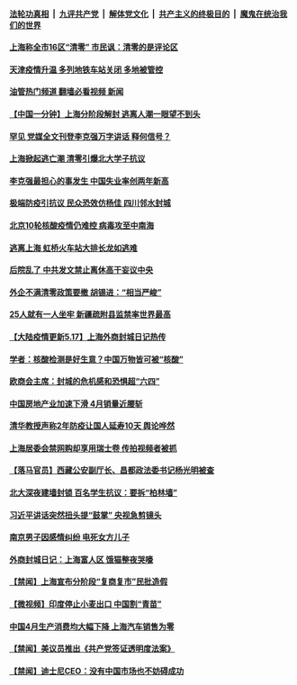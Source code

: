 ####  [法轮功真相](../../../../basic/blob/master/README.md?t=05171501) &nbsp;|&nbsp; [九评共产党](../../../../9ping.md/blob/master/README.md?t=05171501) &nbsp;|&nbsp; [解体党文化](../../../../jtdwh.md/blob/master/README.md?t=05171501)  &nbsp;|&nbsp; [共产主义的终极目的](../../../../gczydzjmd.md/blob/master/README.md?t=05171501) &nbsp;|&nbsp; [魔鬼在统治我们的世界](../../../../mgztzwmdsj.md/blob/master/README.md?t=05171501) 

#### [上海称全市16区“清零” 市民讽：清零的是评论区](../pages/prog204/a103430990.md?t=05171501) 

#### [天津疫情升温 多列地铁车站关闭 多地被管控](../pages/prog204/a103430844.md?t=05171501) 

#### [油管热门频道 翻墙必看视频 新闻](http://45.76.130.85:81/youtube.html?05171501)

#### [【中国一分钟】上海分阶段解封 逃离人潮一眼望不到头](../pages/prog204/a103430878.md?t=05171501) 

#### [罕见 党媒全文刊登李克强万字讲话 释何信号？](../pages/prog204/a103430884.md?t=05171501) 

#### [上海掀起逃亡潮 清零引爆北大学子抗议](../pages/prog204/a103430887.md?t=05171501) 

#### [李克强最担心的事发生 中国失业率创两年新高](../pages/prog204/a103430865.md?t=05171501) 

#### [极端防疫引抗议 民众恐效仿杨佳 四川邻水封城](../pages/prog204/a103430891.md?t=05171501) 


#### [北京10轮核酸疫情仍难控 病毒攻至中南海](../pages/prog204/a103430775.md?t=05171501) 

#### [逃离上海 虹桥火车站大排长龙如逃难](../pages/prog204/a103430800.md?t=05171501) 

#### [后院乱了 中共发文禁止离休高干妄议中央](../pages/prog204/a103430781.md?t=05171501) 

#### [外企不满清零政策要撤 胡锡进：“相当严峻”](../pages/prog204/a103430786.md?t=05171501) 

#### [25人就有一人坐牢 新疆疏附县监禁率世界最高](../pages/prog204/a103430788.md?t=05171501) 

#### [【大陆疫情更新5.17】上海外商封城日记热传](../pages/prog204/a103423281.md?t=05171501) 

#### [学者：核酸检测是好生意？中国万物皆可被“核酸”](../pages/prog204/a103430690.md?t=05171501) 

#### [欧商会主席：封城的危机感和恐惧超“六四”](../pages/prog204/a103430667.md?t=05171501) 

#### [中国房地产业加速下滑 4月销量近腰斩](../pages/prog204/a103430668.md?t=05171501) 

#### [清华教授声称2年防疫让国人延寿10天 舆论哗然](../pages/prog204/a103430631.md?t=05171501) 

#### [上海居委会禁网购却享用瑞士卷 传拍视频者被抓](../pages/prog204/a103430622.md?t=05171501) 

#### [【落马官员】西藏公安副厅长、昌都政法委书记杨光明被查](../pages/prog204/a103430575.md?t=05171501) 

#### [北大深夜建墙封锁 百名学生抗议：要拆“柏林墙”](../pages/prog204/a103430569.md?t=05171501) 

#### [习近平讲话突然扭头提“鼓掌” 央视急剪镜头](../pages/prog204/a103430565.md?t=05171501) 

#### [南京男子因感情纠纷 电死女方儿子](../pages/prog204/a103430517.md?t=05171501) 

#### [外商封城日记：上海富人区 饿猫整夜哭嚎](../pages/prog204/a103430521.md?t=05171501) 


#### [【禁闻】上海宣布分阶段“复商复市”民批造假](../pages/prog204/a103430452.md?t=05171501) 

#### [【微视频】印度停止小麦出口 中国割“青苗”](../pages/prog204/a103430469.md?t=05171501) 

#### [中国4月生产消费均大幅下降 上海汽车销售为零](../pages/prog204/a103430487.md?t=05171501) 

#### [【禁闻】美议员推出《共产党签证透明度法案》](../pages/prog204/a103430454.md?t=05171501) 

#### [【禁闻】迪士尼CEO：没有中国市场也不妨碍成功](../pages/prog204/a103430473.md?t=05171501) 

<img src='http://gfw-breaker.win/goodnews/indexes/prog204.md' width='0px' height='0px'/>
